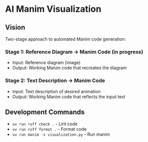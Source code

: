 # AI Manim Visualization

## Vision

Two-stage approach to automated Manim code generation:

### Stage 1: Reference Diagram -> Manim Code (in progress)
- Input: Reference diagram (image)
- Output: Working Manim code that recreates the diagram

### Stage 2: Text Description -> Manim Code
- Input: Text description of desired animation
- Output: Working Manim code that reflects the input text

## Development Commands
- `uv run ruff check .` - Lint code
- `uv run ruff format .` - Format code
- `uv run manim -s visualization.py` - Run manim